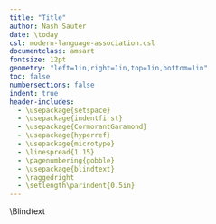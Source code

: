 ```yaml
---
title: "Title"
author: Nash Sauter
date: \today
csl: modern-language-association.csl
documentclass: amsart
fontsize: 12pt
geometry: "left=1in,right=1in,top=1in,bottom=1in"
toc: false
numbersections: false
indent: true
header-includes:
  - \usepackage{setspace}
  - \usepackage{indentfirst}
  - \usepackage{CormorantGaramond}
  - \usepackage{hyperref}
  - \usepackage{microtype}
  - \linespread{1.15}
  - \pagenumbering{gobble}
  - \usepackage{blindtext}
  - \raggedright
  - \setlength\parindent{0.5in}
---
```


\Blindtext

